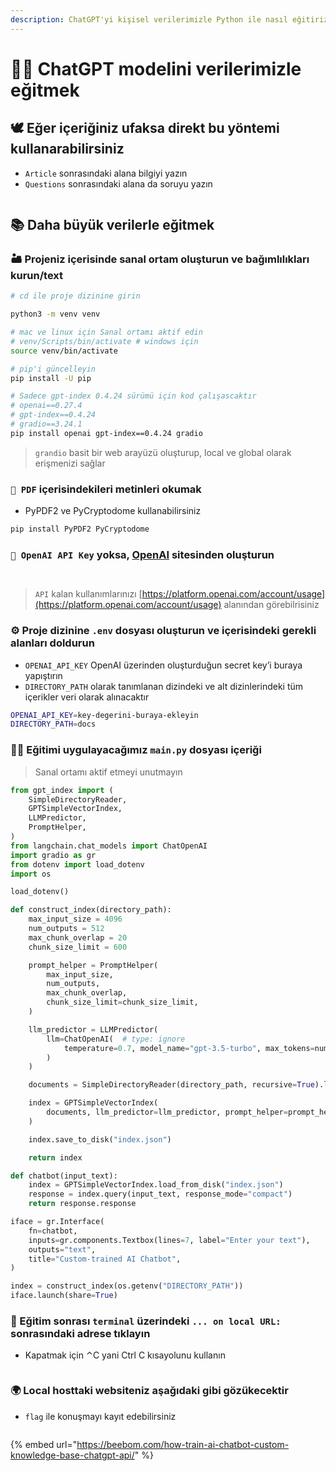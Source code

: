 ```yaml
---
description: ChatGPT'yi kişisel verilerimizle Python ile nasıl eğitiriz ona bakalım
---
```


# 👨🏫 ChatGPT modelini verilerimizle eğitmek

## 🕊️ Eğer içeriğiniz ufaksa direkt bu yöntemi kullanarabilirsiniz

* `Article` sonrasındaki alana bilgiyi yazın
* `Questions` sonrasındaki alana da soruyu yazın

<figure><img src="../.gitbook/assets/image (107).png" alt=""><figcaption></figcaption></figure>

## 📚 Daha büyük verilerle eğitmek

### 🏜️ Projeniz içerisinde sanal ortam oluşturun ve bağımlılıkları kurun/text

```bash
# cd ile proje dizinine girin

python3 -m venv venv

# mac ve linux için Sanal ortamı aktif edin
# venv/Scripts/bin/activate # windows için
source venv/bin/activate

# pip'i güncelleyin
pip install -U pip

# Sadece gpt-index 0.4.24 sürümü için kod çalışascaktır
# openai==0.27.4
# gpt-index==0.4.24
# gradio==3.24.1
pip install openai gpt-index==0.4.24 gradio
```

> `grandio` basit bir web arayüzü oluşturup, local ve global olarak erişmenizi sağlar

### `📑 PDF` içerisindekileri metinleri okumak

* PyPDF2 ve PyCryptodome kullanabilirsiniz

```bash
pip install PyPDF2 PyCryptodome
```

### `🔑 OpenAI API Key` yoksa, [OpenAI](https://platform.openai.com/signup) sitesinden oluşturun

<figure><img src="../.gitbook/assets/image (104).png" alt=""><figcaption></figcaption></figure>

<figure><img src="../.gitbook/assets/image (122).png" alt=""><figcaption></figcaption></figure>

> `API` kalan kullanımlarınızı [https://platform.openai.com/account/usage](https://platform.openai.com/account/usage) alanından görebilrisiniz

### ⚙️ Proje dizinine `.env` dosyası oluşturun ve içerisindeki gerekli alanları doldurun

* `OPENAI_API_KEY` OpenAI üzerinden oluşturduğun secret key’i buraya yapıştırın
* `DIRECTORY_PATH` olarak tanımlanan dizindeki ve alt dizinlerindeki tüm içerikler veri olarak alınacaktır

```bash
OPENAI_API_KEY=key-degerini-buraya-ekleyin
DIRECTORY_PATH=docs
```

### 👨‍💻 Eğitimi uygulayacağımız `main.py` dosyası içeriği

> Sanal ortamı aktif etmeyi unutmayın

```python
from gpt_index import (
    SimpleDirectoryReader,
    GPTSimpleVectorIndex,
    LLMPredictor,
    PromptHelper,
)
from langchain.chat_models import ChatOpenAI
import gradio as gr
from dotenv import load_dotenv
import os

load_dotenv()

def construct_index(directory_path):
    max_input_size = 4096
    num_outputs = 512
    max_chunk_overlap = 20
    chunk_size_limit = 600

    prompt_helper = PromptHelper(
        max_input_size,
        num_outputs,
        max_chunk_overlap,
        chunk_size_limit=chunk_size_limit,
    )

    llm_predictor = LLMPredictor(
        llm=ChatOpenAI(  # type: ignore
            temperature=0.7, model_name="gpt-3.5-turbo", max_tokens=num_outputs
        )
    )

    documents = SimpleDirectoryReader(directory_path, recursive=True).load_data()

    index = GPTSimpleVectorIndex(
        documents, llm_predictor=llm_predictor, prompt_helper=prompt_helper
    )

    index.save_to_disk("index.json")

    return index

def chatbot(input_text):
    index = GPTSimpleVectorIndex.load_from_disk("index.json")
    response = index.query(input_text, response_mode="compact")
    return response.response

iface = gr.Interface(
    fn=chatbot,
    inputs=gr.components.Textbox(lines=7, label="Enter your text"),
    outputs="text",
    title="Custom-trained AI Chatbot",
)

index = construct_index(os.getenv("DIRECTORY_PATH"))
iface.launch(share=True)
```

### 🖤 Eğitim sonrası `terminal` üzerindeki `... on local URL:` sonrasındaki adrese tıklayın

* Kapatmak için ⌃C yani Ctrl C kısayolunu kullanın

<figure><img src="../.gitbook/assets/image (114).png" alt=""><figcaption></figcaption></figure>

### 🌍 Local hosttaki websiteniz aşağıdaki gibi gözükecektir

* `flag` ile konuşmayı kayıt edebilirsiniz

<figure><img src="../.gitbook/assets/image (110).png" alt=""><figcaption></figcaption></figure>

{% embed url="https://beebom.com/how-train-ai-chatbot-custom-knowledge-base-chatgpt-api/" %}

